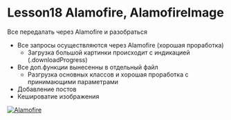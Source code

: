 # Lesson18 Alamofire, AlamofireImage
Все передалать через Alamofire и разобраться

  - Все запросы осуществляются через Alamofire (хорошая проработка)
    - Загрузка большой картинки происходит с индикацией (.downloadProgress)
  - Все доп.функции вынесенны в отдельный файл
    - Разгрузка основных классов и хорошая проработка с принимающими параметрами
  - Добавление постов
  - Кешироватие изображения
  
<a href="https://ibb.co/d5WSxks"><img src="https://i.ibb.co/yQfD7gm/Alamofire.jpg" alt="Alamofire" border="0"></a>
